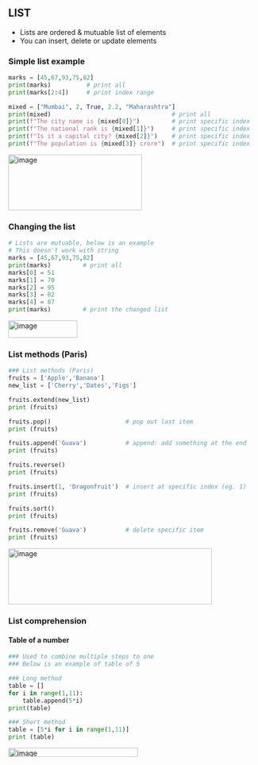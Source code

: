 ## LIST
- Lists are ordered & mutuable list of elements
- You can insert, delete or update elements

### Simple list example
```py
marks = [45,67,93,75,82]
print(marks)          # print all
print(marks[2:4])     # print index range

mixed = ["Mumbai", 2, True, 2.2, "Maharashtra"]
print(mixed)                                  # print all
print(f"The city name is {mixed[0]}")         # print specific index
print(f"The national rank is {mixed[1]}")     # print specific index
print(f"Is it a capital city? {mixed[2]}")    # print specific index
print(f"The population is {mixed[3]} crore")  # print specific index
```
<img width="269" height="112" alt="image" src="https://github.com/user-attachments/assets/3c6dda7a-f0a8-46c7-a354-5f8a25d06e87" />

### Changing the list
```py
# Lists are mutuable, below is an example
# This doesn't work with string
marks = [45,67,93,75,82]
print(marks)         # print all
marks[0] = 51
marks[1] = 70
marks[2] = 95
marks[3] = 82
marks[4] = 87
print(marks)         # print the changed list
```
<img width="139" height="35" alt="image" src="https://github.com/user-attachments/assets/98ccee8a-28d6-4f88-bdcc-30d6a20a6e30" />

### List methods (Paris)
```py
### List methods (Paris)
fruits = ['Apple','Banana']
new_list = ['Cherry','Dates','Figs']

fruits.extend(new_list)
print (fruits)

fruits.pop()                     # pop out last item
print (fruits)

fruits.append('Guava')           # append: add something at the end
print (fruits)

fruits.reverse() 
print (fruits)

fruits.insert(1, 'Dragonfruit')  # insert at specific index (eg. 1)
print (fruits)

fruits.sort()
print (fruits)

fruits.remove('Guava')           # delete specific item
print (fruits)
```
<img width="410" height="113" alt="image" src="https://github.com/user-attachments/assets/9c3ca19f-4de6-4758-935e-b1b23b283408" />

### List comprehension
#### Table of a number
```py
### Used to combine multiple steps to one
### Below is an example of table of 5

### Long method
table = []
for i in range(1,11):
    table.append(5*i)
print(table)

### Short method
table = [5*i for i in range(1,11)]
print (table)
```
<img width="261" height="18" alt="image" src="https://github.com/user-attachments/assets/80662da4-92c5-47a2-84cb-fa696bf66598" />
